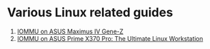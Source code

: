 # Various Linux related guides



1. [IOMMU on ASUS Maximus IV Gene-Z](ASUS-Maximus-IV-Gene-Z.md)
2. [IOMMU on ASUS Prime X370 Pro: The Ultimate Linux Workstation](ASUS-Prime-X370-Pro.md)
